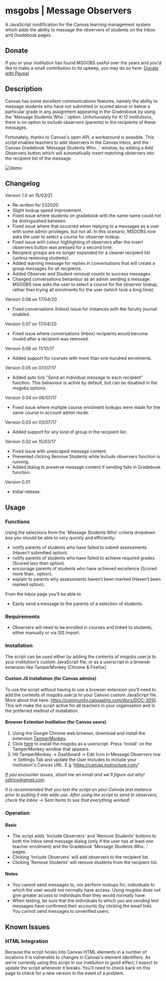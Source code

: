 # msgobs | Message Observers
A JavaScript modification for the Canvas learning management system which adds the ability to message the observers of students on the Inbox and Gradebook pages.

## Donate
If you or your institution has found MSGOBS useful over the years and you'd like to make a small contribution to its upkeep, you may do so here: [Donate with Paypal](https://www.paypal.com/donate?business=WUJDYC8N3G63S&currency_code=AUD)

## Description
Canvas has some excellent communications features, namely the ability to message students who have not submitted or scored above or below a particular grade in any assignment appearing in the Gradesbook by using the 'Message Students Who..' option. Unfortunately for K-12 institutions, there is no option to include observers (parents) in the recipients of these messages.

Fortunately, thanks to Canvas's open API, a workaround is possible. This script enables teachers to add observers in the Canvas Inbox, and the Canvas Gradebook 'Message Students Who...' window, by adding a Add Observers button which will automatically insert matching observers into the recipient list of the message. 

![demo](https://cloud.githubusercontent.com/assets/22314386/18670963/c71ac7ac-7f74-11e6-87f4-1b24d749f7a1.gif)

## Changelog
Version 1.0 on 15/03/21
- Re-written for ES2020.
- Slight lookup speed improvement.
- Fixed issue where students on gradebook with the same name could not be distinguished between. 
- Fixed issue where that occurred when replying to a messages as a user with some admin privileges, but not all. In this scenario, MSGOBS now asks the user to select a course for observer lookup. 
- Fixed issue with colour highlighting of observers after the insert observers button was pressed for a second time. 
- Recipient groups are no longer expanded for a cleaner recipient list (unless removing students).
- Added warning message for replies in conversations that will create a group messages for all recipients. 
- Added Observer and Student removal counts to success messages. 
- Changed conversations behaviour as an admin sending a message. MSGOBS now asks the user to select a course for the observer lookup, rather than trying all enrolments for the user (which took a long time). 

Version 0.08 on 17/04/20
- Fixed conversations (Inbox) issue for instances with the faculty journal enabled.

Version 0.07 on 17/04/20
- Fixed issue where conversations (Inbox) recipients would become invalid after a recipient was removed. 

Version 0.06 on 11/10/17
- Added support for courses with more than one hundred enrolments.

Version 0.05 on 07/07/17
- Added auto tick "Send an individual message to each recipient" function. This behaviour is active by default, but can be disabled in the msgobs options.

Version 0.04 on 06/07/17
- Fixed issue where multiple course enrolment lookups were made for the same course in account admin mode.

Version 0.03 on 03/07/17
- Added support for any kind of group in the recipient list.

Version 0.02 on 15/03/17
- Fixed issue with unescaped message content.
- Prevented clicking Remove Students while Include observers function is running.
- Added dialog to preserve message content if sending fails in Gradebook function.  

Version 0.01
- Initial release.


## Usage
### Functions
Using the selections from the 'Message Students Who' criteria dropdown box you should be able to very quickly and efficiently:
* notify parents of students who have failed to submit assessments (Haven’t submitted option).
* notify parents of students who have failed to achieve required grades (Scored less than option).
* encourage parents of students who have achieved excellence (Scored more than.. option).
* explain to parents why assessments haven’t been marked (Haven’t been marked option).

From the Inbox page you'll be able to
 * Easily send a message to the parents of a selection of students.

### Requirements
* Observers will need to be enrolled in courses and linked to students, either manually or via SIS Import.

### Installation
The script can be used either by adding the contents of msgobs.user.js to your institution's custom JavaScript file, or as a userscript in a browser extension like TamperMonkey (Chrome & Firefox).

#### Custom JS Installation (for Canvas admins)
To use the script without having to use a browser extension you'll need to add the contents of msgobs.user.js to your Canvas custom JavaScript file. More about that here: https://community.canvaslms.com/docs/DOC-3010. This will make the script active for all teachers in your organisation and is the preferred method of installation. 


#### Browser Extention Instllation (for Canvas users)
  1. Using the Google Chrome web browser, download and install the extension [TamperMonkey](https://chrome.google.com/webstore/detail/tampermonkey/dhdgffkkebhmkfjojejmpbldmpobfkfo).
  2. Click [here](https://github.com/sdjrice/msgobs/raw/master/msgobs.user.js) to install the msgobs as a userscript. Press 'Install' on the TamperMonkey window that appears.
  3. Hit TamperMonkey -> Dashboard -> Edit Icon in Message Observers row -> Settings Tab and update the User Includes to include your institution's Canvas URL. E.g 'https://canvas.instructure.com/'

*If you encounter issues, shoot me an email and we'll figure out why! sdjrice@gmail.com*

*It is recommended that you test the script on your Canvas test instance prior to putting it into wide use. After using the script to send to observers, check the Inbox -> Sent Items to see that everything worked!*

### Operation
#### Basic
* The script adds 'Include Observers' and 'Remove Students' buttons to both the Inbox
send message dialog (only if the user has at least one teacher enrolment) and the Gradebook 'Message Students Who...' pages.
* Clicking 'Include Observers' will add observers to the recipient list.
* Clicking 'Remove Students' will remove students from the recipient list.

#### Notes
* You cannot send messages to, nor perform lookups for, individuals to which the user would not normally have access. Using msgobs does not give greater access to individuals than they would normally have.
* When testing, be sure that the individuals to which you are sending test messages have confirmed their accounts (by clicking the email link). You cannot send messages to unverified users.

## Known Issues
### HTML Integration
Because the script hooks into Canvas HTML elements in a number of locations it is vulnerable to changes in Canvas's element identifiers. As we're currently using this script in our institution to good effect, I expect to update the script whenever it breaks. You'll need to check back on this page to check for a new version in the event of a problem.
